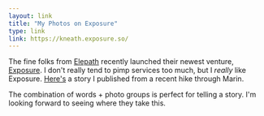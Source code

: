 ```yaml
---
layout: link
title: "My Photos on Exposure"
type: link
link: https://kneath.exposure.so/
---
```


The fine folks from [Elepath](http://www.elepath.com/) recently launched their newest venture, [Exposure](https://exposure.so/). I don't really tend to pimp services too much, but I *really* like Exposure. [Here's](https://kneath.exposure.so/marin) a story I published from a recent hike through Marin.

The combination of words + photo groups is perfect for telling a story. I'm looking forward to seeing where they take this.
